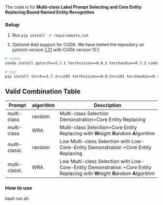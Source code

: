 The code is for **Multi-class Label Prompt Selecting and Core Entity Replacing Based Named Entity Recognition**

### Setup

1. Run `pip install -r requirements.txt`

2. _*Optional*_ Add support for CUDA. We have tested the repository on pytorch
   version [1.7.1](https://pytorch.org/get-started/previous-versions/#v171) with CUDA version 10.1.

```bash
# conda
conda install pytorch==1.7.1 torchvision==0.8.2 torchaudio==0.7.2 cudatoolkit=10.1 -c pytorch

# pip
pip install torch==1.7.1+cu101 torchvision==0.8.2+cu101 torchaudio==0.7.2 -f https://download.pytorch.org/whl/torch_stable.html
```

## Valid Combination Table

| Prompt       | algorithm | Description                                                  |
| ------------ | -------- | ------------------------------------------------------------ |
| multi-class  | random   | Multi-class Selection Demonstration+Core Entity Replacing    |
| multi-class  | WRA      | Multi-class Selection+Core Entity Replacing with **W**eight **R**andom **A**lgorithm |
| multi-classL | random   | Low Multi-class Selection with Low-Core-Entity Demonstration +Core Entity Replacing |
| multi-classL | WRA      | Low Multi-class Selection with Low-Core-Entity Demonstration +Core Entity Replacing with **W**eight **R**andom **A**lgorithm |



### How to use 

bash run.sh <DATASET> <SHOT> <PROMPT> <TEMPLATE> <TRAIN_SEED> <SAMPLE_SEED>

